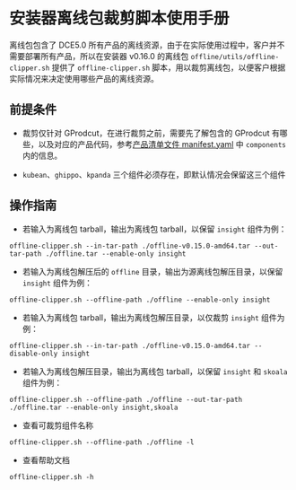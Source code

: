 # 安装器离线包裁剪脚本使用手册

离线包包含了 DCE5.0 所有产品的离线资源，由于在实际使用过程中，客户并不需要部署所有产品，所以在安装器 v0.16.0 的离线包 `offline/utils/offline-clipper.sh`  提供了 `offline-clipper.sh` 脚本，用以裁剪离线包，以便客户根据实际情况来决定使用哪些产品的离线资源。

## 前提条件

- 裁剪仅针对 GProdcut，在进行裁剪之前，需要先了解包含的 GProdcut 有哪些，以及对应的产品代码，参考[产品清单文件 manifest.yaml](../commercial/manifest.md) 中 `components` 内的信息。

- `kubean`、`ghippo`、`kpanda` 三个组件必须存在，即默认情况会保留这三个组件

## 操作指南

- 若输入为离线包 tarball，输出为离线包 tarball，以保留 `insight` 组件为例：

```shell
offline-clipper.sh --in-tar-path ./offline-v0.15.0-amd64.tar --out-tar-path ./offline.tar --enable-only insight
```

- 若输入为离线包解压后的 `offline` 目录，输出为源离线包解压目录，以保留 `insight` 组件为例：

```shell
offline-clipper.sh --offline-path ./offline --enable-only insight
```

- 若输入为离线包 tarball，输出为离线包解压目录，以仅裁剪 `insight` 组件为例：

```shell
offline-clipper.sh --in-tar-path ./offline-v0.15.0-amd64.tar --disable-only insight
```

- 若输入为离线包解压目录，输出为离线包 tarball，以保留 `insight` 和 `skoala` 组件为例：

```shell
offline-clipper.sh --offline-path ./offline --out-tar-path ./offline.tar --enable-only insight,skoala
```

- 查看可裁剪组件名称

```shell
offline-clipper.sh --offline-path ./offline -l
```

- 查看帮助文档

```shell
offline-clipper.sh -h
```
